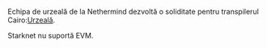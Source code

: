 Echipa de urzeală de la Nethermind dezvoltă o soliditate pentru transpilerul Cairo:[Urzeală](https://github.com/NethermindEth/warp).

Starknet nu suportă EVM.